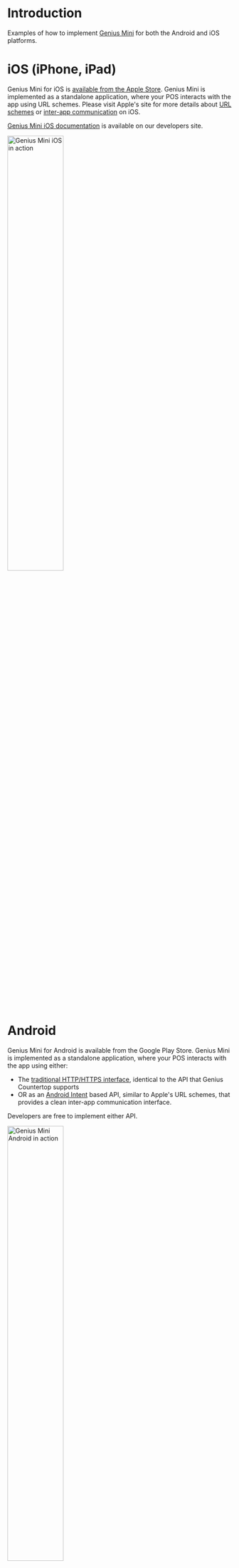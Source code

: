 # Introduction

Examples of how to implement [Genius Mini](https://cayan.com/genius/mini) for both the Android and iOS platforms.

# iOS (iPhone, iPad)

Genius Mini for iOS is [available from the Apple Store](https://itunes.apple.com/us/app/genius-mini/id1228442028?mt=8). Genius Mini is implemented as a standalone application, where your POS interacts with the app using URL schemes. Please visit Apple's site for more details about [URL schemes](https://developer.apple.com/library/content/featuredarticles/iPhoneURLScheme_Reference/Introduction/Introduction.html) or [inter-app communication](https://developer.apple.com/library/content/documentation/iPhone/Conceptual/iPhoneOSProgrammingGuide/Inter-AppCommunication/Inter-AppCommunication.html) on iOS.

[Genius Mini iOS documentation](https://cayan.com/developers/knowledge-base/documents-samples/cayan-genius-mini-ios-documentation) is available on our developers site.

<img src="https://github.com/Cayan-LLC/developer-docs/raw/master/examples/genius-mini/.README/screenshots/ios/Payment_selection_screen.PNG"  title="Genius Mini iOS in action" alt="Genius Mini iOS in action" width="50%" height="50%" />

# Android

Genius Mini for Android is available from the Google Play Store.  Genius Mini is implemented as a standalone application, where your POS interacts with the app using either:

* The [traditional HTTP/HTTPS interface](https://cayan.com/developers/genius), identical to the API that Genius Countertop supports 
* OR as an [Android Intent](https://developer.android.com/reference/android/content/Intent.html) based API, similar to Apple's URL schemes, that provides a clean inter-app communication interface.

Developers are free to implement either API.

<img src="https://github.com/Cayan-LLC/developer-docs/raw/master/examples/genius-mini/.README/screenshots/android/Payment_selection_screen.png" title="Genius Mini Android in action" alt="Genius Mini Android in action" width="50%" height="50%"/>

TODO: link to PDF/HTML documentation; link to the Google Store
